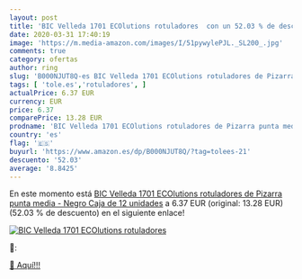 ```yaml
---
layout: post
title: 'BIC Velleda 1701 ECOlutions rotuladores  con un 52.03 % de descuento'
date: 2020-03-31 17:40:19
image: 'https://m.media-amazon.com/images/I/51pywylePJL._SL200_.jpg'
comments: true
category: ofertas
author: ring
slug: 'B000NJUT8Q-es BIC Velleda 1701 ECOlutions rotuladores de Pizarra punta...'
tags: [ 'tole.es','rotuladores', ]
actualPrice: 6.37 EUR
currency: EUR
price: 6.37
comparePrice: 13.28 EUR
prodname: 'BIC Velleda 1701 ECOlutions rotuladores de Pizarra punta media - Negro  Caja de 12 unidades'
country: 'es'
flag: '🇪🇸'
buyurl: 'https://www.amazon.es/dp/B000NJUT8Q/?tag=tolees-21'
descuento: '52.03'
average: '8.8425'
---
```


En este momento está [BIC Velleda 1701 ECOlutions rotuladores de Pizarra punta media - Negro  Caja de 12 unidades](https://www.amazon.es/dp/B000NJUT8Q/?tag=tolees-21) a 6.37 EUR (original: 13.28 EUR) (52.03 %  de descuento) en el siguiente enlace!

[![BIC Velleda 1701 ECOlutions rotuladores ](https://m.media-amazon.com/images/I/51pywylePJL._SL200_.jpg)](https://www.amazon.es/dp/B000NJUT8Q/?tag=tolees-21)

🔎:


[🛒 Aquí!!!](https://www.amazon.es/dp/B000NJUT8Q/?tag=tolees-21)
